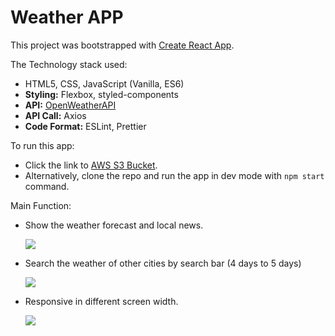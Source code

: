 # Weather APP

This project was bootstrapped with [Create React App](https://github.com/facebook/create-react-app).

The Technology stack used:

- HTML5, CSS, JavaScript (Vanilla, ES6)
- **Styling:** Flexbox, styled-components
- **API:** [OpenWeatherAPI](https://openweathermap.org/api)
- **API Call:** Axios
- **Code Format:** ESLint, Prettier

To run this app:

- Click the link to [AWS S3 Bucket](http://weather-app-front.s3-website-ap-southeast-2.amazonaws.com/).
- Alternatively, clone the repo and run the app in dev mode with `npm start` command.

Main Function:

- Show the weather forecast and local news.

  ![](https://github.com/tianyihuang01/weather-app-front/blob/main/src/images/main_layout_v2.png?raw=true)

- Search the weather of other cities by search bar (4 days to 5 days)

  ![](https://github.com/tianyihuang01/weather-app-front/blob/main/src/images/change_details_zip_small_v2.gif?raw=true)

- Responsive in different screen width.

  ![](https://github.com/tianyihuang01/weather-app-front/blob/main/src/images/responsive_zip_small.gif?raw=true)
